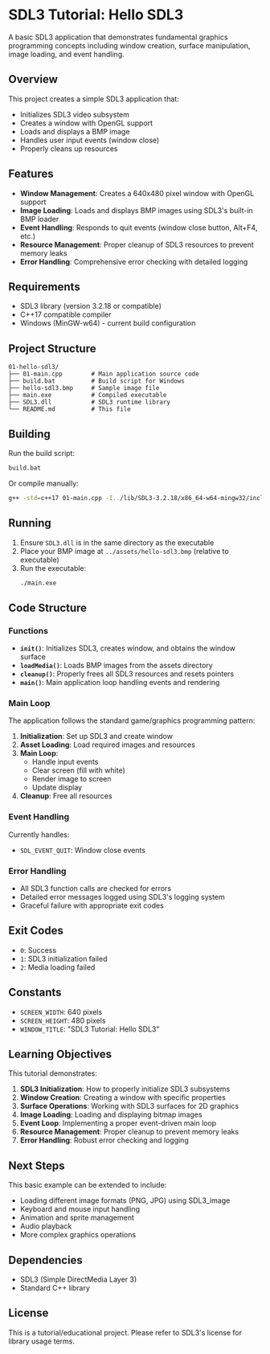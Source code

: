 # SDL3 Tutorial: Hello SDL3

A basic SDL3 application that demonstrates fundamental graphics programming concepts including window creation, surface manipulation, image loading, and event handling.

## Overview

This project creates a simple SDL3 application that:
- Initializes SDL3 video subsystem
- Creates a window with OpenGL support
- Loads and displays a BMP image
- Handles user input events (window close)
- Properly cleans up resources

## Features

- **Window Management**: Creates a 640x480 pixel window with OpenGL support
- **Image Loading**: Loads and displays BMP images using SDL3's built-in BMP loader
- **Event Handling**: Responds to quit events (window close button, Alt+F4, etc.)
- **Resource Management**: Proper cleanup of SDL3 resources to prevent memory leaks
- **Error Handling**: Comprehensive error checking with detailed logging

## Requirements

- SDL3 library (version 3.2.18 or compatible)
- C++17 compatible compiler
- Windows (MinGW-w64) - current build configuration

## Project Structure

```
01-hello-sdl3/
├── 01-main.cpp        # Main application source code
├── build.bat          # Build script for Windows
├── hello-sdl3.bmp     # Sample image file
├── main.exe           # Compiled executable
├── SDL3.dll           # SDL3 runtime library
└── README.md          # This file
```

## Building

Run the build script:
```bash
build.bat
```

Or compile manually:
```bash
g++ -std=c++17 01-main.cpp -I../lib/SDL3-3.2.18/x86_64-w64-mingw32/include -L../lib/SDL3-3.2.18/x86_64-w64-mingw32/lib -lSDL3 -o main.exe
```

## Running

1. Ensure `SDL3.dll` is in the same directory as the executable
2. Place your BMP image at `../assets/hello-sdl3.bmp` (relative to executable)
3. Run the executable:
   ```bash
   ./main.exe
   ```

## Code Structure

### Functions

- **`init()`**: Initializes SDL3, creates window, and obtains the window surface
- **`loadMedia()`**: Loads BMP images from the assets directory
- **`cleanup()`**: Properly frees all SDL3 resources and resets pointers
- **`main()`**: Main application loop handling events and rendering

### Main Loop

The application follows the standard game/graphics programming pattern:

1. **Initialization**: Set up SDL3 and create window
2. **Asset Loading**: Load required images and resources
3. **Main Loop**:
   - Handle input events
   - Clear screen (fill with white)
   - Render image to screen
   - Update display
4. **Cleanup**: Free all resources

### Event Handling

Currently handles:
- `SDL_EVENT_QUIT`: Window close events

### Error Handling

- All SDL3 function calls are checked for errors
- Detailed error messages logged using SDL3's logging system
- Graceful failure with appropriate exit codes

## Exit Codes

- `0`: Success
- `1`: SDL3 initialization failed
- `2`: Media loading failed

## Constants

- `SCREEN_WIDTH`: 640 pixels
- `SCREEN_HEIGHT`: 480 pixels
- `WINDOW_TITLE`: "SDL3 Tutorial: Hello SDL3"

## Learning Objectives

This tutorial demonstrates:

1. **SDL3 Initialization**: How to properly initialize SDL3 subsystems
2. **Window Creation**: Creating a window with specific properties
3. **Surface Operations**: Working with SDL3 surfaces for 2D graphics
4. **Image Loading**: Loading and displaying bitmap images
5. **Event Loop**: Implementing a proper event-driven main loop
6. **Resource Management**: Proper cleanup to prevent memory leaks
7. **Error Handling**: Robust error checking and logging

## Next Steps

This basic example can be extended to include:
- Loading different image formats (PNG, JPG) using SDL3_image
- Keyboard and mouse input handling
- Animation and sprite management
- Audio playback
- More complex graphics operations

## Dependencies

- SDL3 (Simple DirectMedia Layer 3)
- Standard C++ library

## License

This is a tutorial/educational project. Please refer to SDL3's license for library usage terms.

